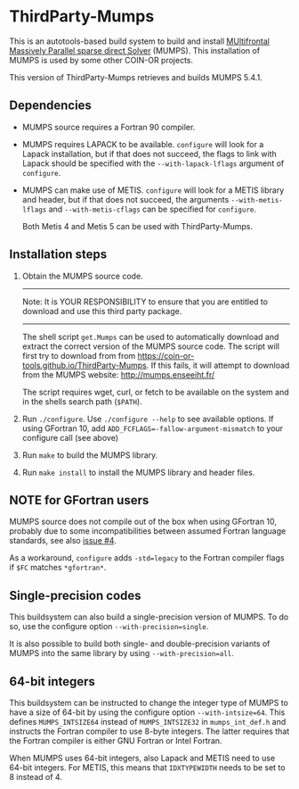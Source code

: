 # ThirdParty-Mumps

This is an autotools-based build system to build and install
[MUltifrontal Massively Parallel sparse direct Solver](http://mumps.enseeiht.fr/) (MUMPS).
This installation of MUMPS is used by some other COIN-OR projects.

This version of ThirdParty-Mumps retrieves and builds MUMPS 5.4.1.

## Dependencies

- MUMPS source requires a Fortran 90 compiler.

- MUMPS requires LAPACK to be available. `configure` will look for a Lapack
  installation, but if that does not succeed, the flags to link with Lapack
  should be specified with the `--with-lapack-lflags` argument of `configure`.

- MUMPS can make use of METIS. `configure` will look for a METIS library and
  header, but if that does not succeed, the arguments `--with-metis-lflags`
  and `--with-metis-cflags` can be specified for `configure`.

  Both Metis 4 and Metis 5 can be used with ThirdParty-Mumps.

## Installation steps

1. Obtain the MUMPS source code.

   **********************************************************************
   Note: It is YOUR RESPONSIBILITY to ensure that you are entitled to
         download and use this third party package.
   **********************************************************************

   The shell script `get.Mumps` can be used to automatically download and
   extract the correct version of the MUMPS source code. The script will
   first try to download from from https://coin-or-tools.github.io/ThirdParty-Mumps.
   If this fails, it will attempt to download from the MUMPS website: http://mumps.enseeiht.fr/

   The script requires wget, curl, or fetch to be available on the system
   and in the shells search path (`$PATH`).

2. Run `./configure`. Use `./configure --help` to see available options.
   If using GFortran 10, add `ADD_FCFLAGS=-fallow-argument-mismatch` to
   your configure call (see above)

3. Run `make` to build the MUMPS library.

4. Run `make install` to install the MUMPS library and header files.

## NOTE for GFortran users

MUMPS source does not compile out of the box when using GFortran 10, probably
due to some incompatibilities between assumed Fortran language standards,
see also [issue #4](https://github.com/coin-or-tools/ThirdParty-Mumps/issues/4).

As a workaround, `configure` adds `-std=legacy` to the Fortran compiler flags
if `$FC` matches `*gfortran*`.

## Single-precision codes

This buildsystem can also build a single-precision version of MUMPS.
To do so, use the configure option `--with-precision=single`.

It is also possible to build both single- and double-precision variants
of MUMPS into the same library by using `--with-precision=all`.

## 64-bit integers

This buildsystem can be instructed to change the integer type of MUMPS to
have a size of 64-bit by using the configure option `--with-intsize=64`.
This defines `MUMPS_INTSIZE64` instead of `MUMPS_INTSIZE32` in
`mumps_int_def.h` and instructs the Fortran compiler to use 8-byte integers.
The latter requires that the Fortran compiler is either GNU Fortran or
Intel Fortran.

When MUMPS uses 64-bit integers, also Lapack and METIS need to use 64-bit
integers. For METIS, this means that `IDXTYPEWIDTH` needs to be set to 8
instead of 4.
